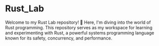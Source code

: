 # Rust_Lab
Welcome to my Rust Lab repository! 🦀 Here, I'm diving into the world of Rust programming. This repository serves as my workspace for learning and experimenting with Rust, a powerful systems programming language known for its safety, concurrency, and performance.
